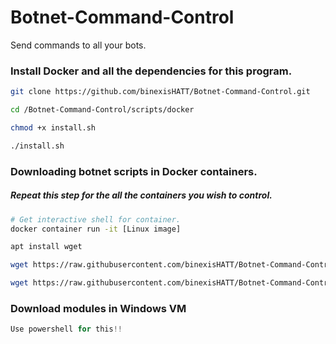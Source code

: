# Botnet-Command-Control
Send commands to all your bots.

### Install Docker and all the dependencies for this program.
```bash
git clone https://github.com/binexisHATT/Botnet-Command-Control.git

cd /Botnet-Command-Control/scripts/docker

chmod +x install.sh

./install.sh
```
### Downloading botnet scripts in Docker containers.
##### Repeat this step for the all the containers you wish to control.
```bash
# Get interactive shell for container.
docker container run -it [Linux image]

apt install wget

wget https://raw.githubusercontent.com/binexisHATT/Botnet-Command-Control/master/scripts/cc.py

wget https://raw.githubusercontent.com/binexisHATT/Botnet-Command-Control/master/scripts/install/install.sh
```

### Download modules in Windows VM
```powershell
Use powershell for this!!
```
